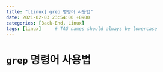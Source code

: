 ```yaml
---
title: "[Linux] grep 명령어 사용법"
date: 2021-02-03 23:54:00 +0900
categories: [Back-End, Linux]
tags: [linux]     # TAG names should always be lowercase
---
```


# `grep` 명령어 사용법